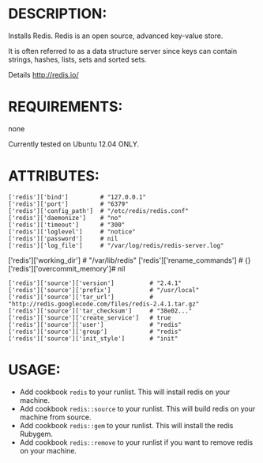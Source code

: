 # DESCRIPTION:

Installs Redis. Redis is an open source, advanced key-value store. 

It is often referred to as a data structure server since keys can contain strings, hashes, lists, sets and sorted sets.

Details http://redis.io/

# REQUIREMENTS:

none

Currently tested on Ubuntu 12.04 ONLY.

# ATTRIBUTES:

	['redis']['bind']         # "127.0.0.1"
	['redis']['port']         # "6379"
	['redis']['config_path']  # "/etc/redis/redis.conf"
	['redis']['daemonize']    # "no"
	['redis']['timeout']      # "300"
	['redis']['loglevel']     # "notice"
	['redis']['password']     # nil
	['redis']['log_file']     # "/var/log/redis/redis-server.log"
  ['redis']['working_dir']  # "/var/lib/redis"
  ['redis']['rename_commands']  # {}
  ['redis']['overcommit_memory']# nil

	['redis']['source']['version']          # "2.4.1"
	['redis']['source']['prefix']           # "/usr/local"
	['redis']['source']['tar_url']          # "http://redis.googlecode.com/files/redis-2.4.1.tar.gz"
	['redis']['source']['tar_checksum']     # "38e02..."
	['redis']['source']['create_service']   # true
	['redis']['source']['user']             # "redis"
	['redis']['source']['group']            # "redis"
	['redis']['source']['init_style']       # "init"

# USAGE:

* Add cookbook ``redis`` to your runlist. This will install redis on your machine.
* Add cookbook ``redis::source`` to your runlist. This will build redis on your machine from source.
* Add cookbook ``redis::gem`` to your runlist. This will install the redis Rubygem.
* Add cookbook ``redis::remove`` to your runlist if you want to remove redis on your machine.

